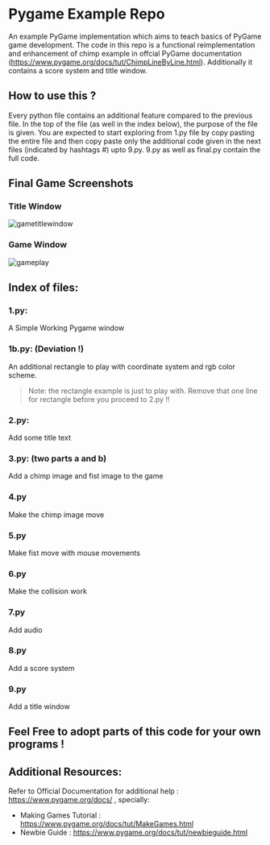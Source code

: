 # Pygame Example Repo
An example PyGame implementation which aims to teach basics of PyGame game development. The code in this repo is a functional reimplementation and enhancement of chimp example in offcial PyGame documentation (https://www.pygame.org/docs/tut/ChimpLineByLine.html). 
 Additionally it contains a score system and title window.

## How to use this ?
Every python file contains an additional feature compared to the previous file. In the top of the file (as well in the index below), the purpose of the file is given. You are expected to start exploring from 1.py file by copy pasting the entire file and then copy paste only the additional code given in the next files (indicated by hashtags #) upto 9.py. 9.py as well as final.py contain the full code.

## Final Game Screenshots

### Title Window
![gametitlewindow](https://github.com/user-attachments/assets/ba7a7f4b-1936-4af6-9d84-42d9a8d98a32)
### Game Window
![gameplay](https://github.com/user-attachments/assets/4f7083c6-2373-43f0-b253-37660439399e)

 ## Index of files:
 ### 1.py: 
 A Simple Working Pygame window
 ### 1b.py: (Deviation !)
 An additional rectangle to play with coordinate system and rgb color scheme.
 > Note: the rectangle example is just to play with. Remove that one line for rectangle before you proceed to 2.py !!
 ### 2.py:
 Add some title text
 ### 3.py: (two parts a and b)
 Add a chimp image and fist image to the game
 ### 4.py
 Make the chimp image move
 ### 5.py
 Make fist move with mouse movements
 ### 6.py
 Make the collision work 
 ### 7.py
 Add audio
 ### 8.py
 Add a score system
 ### 9.py
 Add a title window
 
## Feel Free to adopt parts of this code for your own programs !

## Additional Resources:
Refer to Official Documentation for additional help : https://www.pygame.org/docs/ , specially:
- Making Games Tutorial : https://www.pygame.org/docs/tut/MakeGames.html
- Newbie Guide : https://www.pygame.org/docs/tut/newbieguide.html
